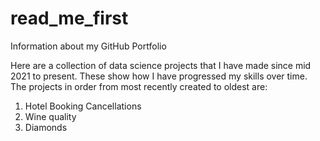 # read_me_first
Information about my GitHub Portfolio

Here are a collection of data science projects that I have made since mid 2021 to present.
These show how I have progressed my skills over time.
The projects in order from most recently created to oldest are:
  1. Hotel Booking Cancellations
  2. Wine quality 
  3. Diamonds
